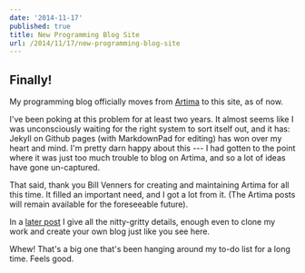 ```yaml
---
date: '2014-11-17'
published: true
title: New Programming Blog Site
url: /2014/11/17/new-programming-blog-site
---
```



## Finally! ##

My programming blog officially moves from [Artima](http://www.artima.com/weblogs/index.jsp?blogger=beckel) to this site, as of now.

I've been poking at this problem for at least two years. It almost seems like I was unconsciously waiting for the right system to sort itself out, and it has: Jekyll on Github pages (with MarkdownPad for editing) has won over my heart and mind. I'm pretty darn happy about this --- I had gotten to the point where it was just too much trouble to blog on Artima, and so a lot of ideas have gone un-captured.

That said, thank you Bill Venners for creating and maintaining Artima for all this time. It filled an important need, and I got a lot from it. (The Artima posts will remain available for the foreseeable future).

In a [later post](http://bruceeckel.github.io/2014/11/19/using-github-pages/) I give all the nitty-gritty details, enough even to clone my work and create your own blog just like you see here.

Whew! That's a big one that's been hanging around my to-do list for a long time. Feels good.
